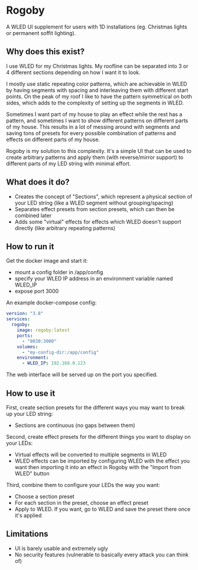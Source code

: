 # Rogoby

A WLED UI supplement for users with 1D installations (eg. Christmas lights or permanent soffit lighting).

## Why does this exist?

I use WLED for my Christmas lights. My roofline can be separated into 3 or 4 different sections depending on how
I want it to look.

I mostly use static repeating color patterns, which are achievable in WLED by having segments with spacing and
interleaving them with different start points. On the peak of my roof I like to have the pattern symmetrical on both
sides, which adds to the complexity of setting up the segments in WLED.

Sometimes I want part of my house to play an effect while the rest has a pattern, and sometimes I want to show
different patterns on different parts of my house. This results in a lot of messing around with segments and saving tons of presets for every possible combination of patterns and effects on different parts of my house.

Rogoby is my solution to this complexity. It's a simple UI that can be used to create arbitrary patterns and apply them
(with reverse/mirror support) to different parts of my LED string with minimal effort.

## What does it do?

* Creates the concept of "Sections", which represent a physical section of your LED string (like a WLED segment without grouping/spacing)
* Separates effect presets from section presets, which can then be combined later
* Adds some "virtual" effects for effects which WLED doesn't support directly (like arbitrary repeating patterns)

## How to run it

Get the docker image and start it:

- mount a config folder in /app/config
- specify your WLED IP address in an environment variable named WLED_IP
- expose port 3000

An example docker-compose config:

```yaml
version: "3.8"
services:
  rogoby:
    image: rogoby:latest
    ports:
      - "8030:3000"
    volumes:
      - "my-config-dir:/app/config"
    environment:
      - WLED_IP: 192.168.0.123
```

The web interface will be served up on the port you specified.

## How to use it

First, create section presets for the different ways you may want to break up your LED string:
* Sections are continuous (no gaps between them)

Second, create effect presets for the different things you want to display on your LEDs:
* Virtual effects will be converted to multiple segments in WLED
* WLED effects can be imported by configuring WLED with the effect you want then importing it into an effect in Rogoby with the "Import from WLED" button

Third, combine them to configure your LEDs the way you want:
* Choose a section preset
* For each section in the preset, choose an effect preset
* Apply to WLED. If you want, go to WLED and save the preset there once it's applied

## Limitations

* UI is barely usable and extremely ugly
* No security features (vulnerable to basically every attack you can think of)
